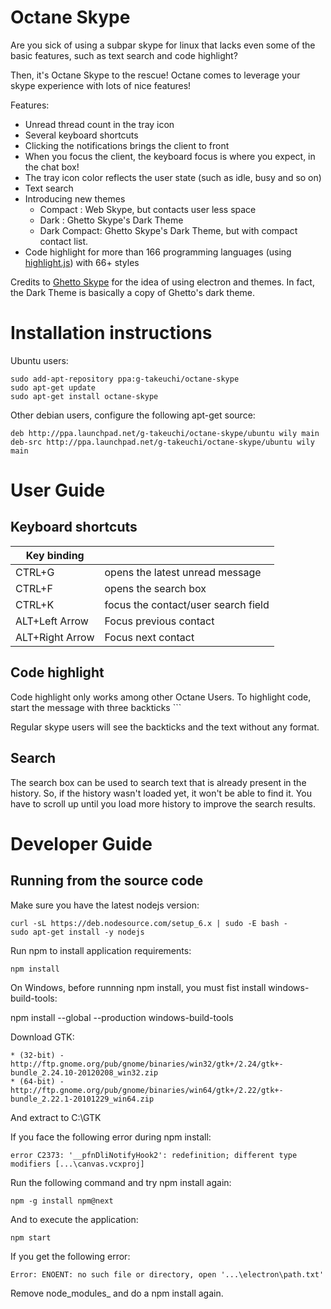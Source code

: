 # Octane Skype

Are you sick of using a subpar skype for linux that lacks even some of the basic features, such
as text search and code highlight? 

Then, it's Octane Skype to the rescue! Octane comes to leverage your skype experience with lots
of nice features!

Features:

- Unread thread count in the tray icon
- Several keyboard shortcuts
- Clicking the notifications brings the client to front
- When you focus the client, the keyboard focus is where you expect, in the chat box!
- The tray icon color reflects the user state (such as idle, busy and so on)
- Text search
- Introducing new themes
    - Compact  : Web Skype, but contacts user less space
    - Dark : Ghetto Skype's Dark Theme
    - Dark Compact: Ghetto Skype's Dark Theme, but with compact contact list.    
- Code highlight for more than 166 programming languages (using [highlight.js](https://highlightjs.org/)) with 66+ styles

Credits to [Ghetto Skype](https://github.com/stanfieldr/ghetto-skype/) for the idea of using electron and
themes. In fact, the Dark Theme is basically a copy of Ghetto's dark theme.

# Installation instructions

Ubuntu users:

```
sudo add-apt-repository ppa:g-takeuchi/octane-skype
sudo apt-get update
sudo apt-get install octane-skype
```

Other debian users, configure the following apt-get source:

```
deb http://ppa.launchpad.net/g-takeuchi/octane-skype/ubuntu wily main 
deb-src http://ppa.launchpad.net/g-takeuchi/octane-skype/ubuntu wily main 
```

# User Guide

## Keyboard shortcuts

| Key binding     |                                     |
|-----------------|-------------------------------------|
| CTRL+G          | opens the latest unread message     |
| CTRL+F          | opens the search box                |
| CTRL+K          | focus the contact/user search field |
| ALT+Left Arrow  | Focus previous contact              |
| ALT+Right Arrow | Focus next contact                  |

## Code highlight

Code highlight only works among other Octane Users. To highlight code, start the message with three backticks ```

Regular skype users will see the backticks and the text without any format.

## Search

The search box can be used to search text that is already present in the history. So, if the history wasn't 
loaded yet, it won't be able to find it. You have to scroll up until you load more history to improve the 
search results.

# Developer Guide

## Running from the source code

Make sure you have the latest nodejs version:

```
curl -sL https://deb.nodesource.com/setup_6.x | sudo -E bash -
sudo apt-get install -y nodejs
```

Run npm to install application requirements:
```
npm install
```

On Windows, before runnning npm install, you must fist install windows-build-tools:

npm install --global --production windows-build-tools

Download GTK:

    * (32-bit) - http://ftp.gnome.org/pub/gnome/binaries/win32/gtk+/2.24/gtk+-bundle_2.24.10-20120208_win32.zip
    * (64-bit) - http://ftp.gnome.org/pub/gnome/binaries/win64/gtk+/2.22/gtk+-bundle_2.22.1-20101229_win64.zip

And extract to C:\GTK

If you face the following error during npm install:

```
error C2373: '__pfnDliNotifyHook2': redefinition; different type modifiers [...\canvas.vcxproj]
```

Run the following command and try npm install again:

```
npm -g install npm@next 
```


And to execute the application:

```
npm start
```

If you get the following error:

```
Error: ENOENT: no such file or directory, open '...\electron\path.txt'
```

Remove node_modules_ and do a npm install again.

